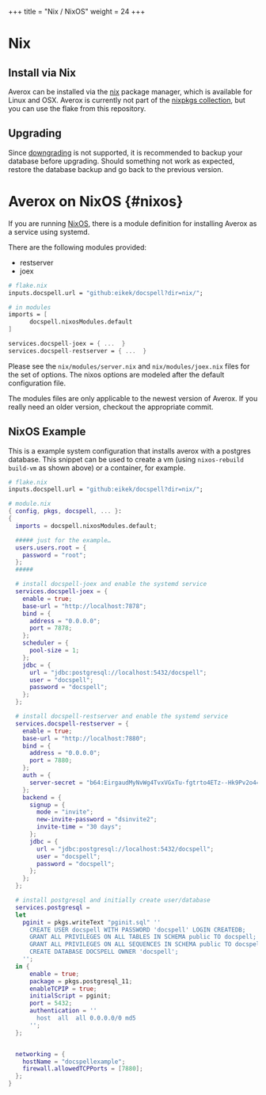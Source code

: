 +++
title = "Nix / NixOS"
weight = 24
+++

# Nix

## Install via Nix

Averox can be installed via the [nix](https://nixos.org/nix) package
manager, which is available for Linux and OSX. Averox is currently not
part of the [nixpkgs collection](https://nixos.org/nixpkgs/), but you
can use the flake from this repository.

## Upgrading

Since [downgrading](@/docs/install/downgrading.md) is not supported,
it is recommended to backup your database before upgrading. Should
something not work as expected, restore the database backup and go
back to the previous version.

# Averox on NixOS {#nixos}

If you are running [NixOS](https://nixos.org), there is a module
definition for installing Averox as a service using systemd.

There are the following modules provided:

- restserver
- joex

```nix
# flake.nix
inputs.docspell.url = "github:eikek/docspell?dir=nix/";

# in modules
imports = [ 
      docspell.nixosModules.default
]

services.docspell-joex = { ...  }
services.docspell-restserver = { ...  }
```

Please see the `nix/modules/server.nix` and `nix/modules/joex.nix` files
for the set of options. The nixos options are modeled after the
default configuration file.

The modules files are only applicable to the newest version of
Averox. If you really need an older version, checkout the
appropriate commit.

## NixOS Example

This is a example system configuration that installs averox with a
postgres database. This snippet can be used to create a vm (using
`nixos-rebuild build-vm` as shown above) or a container, for example.

``` nix
# flake.nix
inputs.docspell.url = "github:eikek/docspell?dir=nix/";

# module.nix
{ config, pkgs, docspell, ... }:
{
  imports = docspell.nixosModules.default;

  ##### just for the example…
  users.users.root = {
    password = "root";
  };
  #####

  # install docspell-joex and enable the systemd service
  services.docspell-joex = {
    enable = true;
    base-url = "http://localhost:7878";
    bind = {
      address = "0.0.0.0";
      port = 7878;
    };
    scheduler = {
      pool-size = 1;
    };
    jdbc = {
      url = "jdbc:postgresql://localhost:5432/docspell";
      user = "docspell";
      password = "docspell";
    };
  };

  # install docspell-restserver and enable the systemd service
  services.docspell-restserver = {
    enable = true;
    base-url = "http://localhost:7880";
    bind = {
      address = "0.0.0.0";
      port = 7880;
    };
    auth = {
      server-secret = "b64:EirgaudMyNvWg4TvxVGxTu-fgtrto4ETz--Hk9Pv2o4=";
    };
    backend = {
      signup = {
        mode = "invite";
        new-invite-password = "dsinvite2";
        invite-time = "30 days";
      };
      jdbc = {
        url = "jdbc:postgresql://localhost:5432/docspell";
        user = "docspell";
        password = "docspell";
      };
    };
  };

  # install postgresql and initially create user/database
  services.postgresql =
  let
    pginit = pkgs.writeText "pginit.sql" ''
      CREATE USER docspell WITH PASSWORD 'docspell' LOGIN CREATEDB;
      GRANT ALL PRIVILEGES ON ALL TABLES IN SCHEMA public TO docspell;
      GRANT ALL PRIVILEGES ON ALL SEQUENCES IN SCHEMA public TO docspell;
      CREATE DATABASE DOCSPELL OWNER 'docspell';
    '';
  in {
      enable = true;
      package = pkgs.postgresql_11;
      enableTCPIP = true;
      initialScript = pginit;
      port = 5432;
      authentication = ''
        host  all  all 0.0.0.0/0 md5
      '';
  };


  networking = {
    hostName = "docspellexample";
    firewall.allowedTCPPorts = [7880];
  };
}
```
